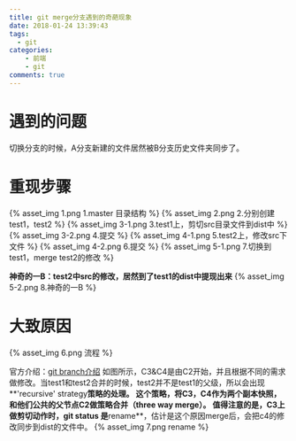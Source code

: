 ```yaml
---
title: git merge分支遇到的奇葩现象
date: 2018-01-24 13:39:43
tags:
  - git
categories:
    - 前端
    - git
comments: true
---
```


# 遇到的问题
切换分支的时候，A分支新建的文件居然被B分支历史文件夹同步了。

# 重现步骤
{% asset_img 1.png 1.master 目录结构 %}
{% asset_img 2.png 2.分别创建test1，test2 %}
{% asset_img 3-1.png 3.test1上，剪切src目录文件到dist中 %}
{% asset_img 3-2.png 4.提交 %}
{% asset_img 4-1.png 5.test2上，修改src下文件 %}
{% asset_img 4-2.png 6.提交 %}
{% asset_img 5-1.png 7.切换到test1，merge test2的修改 %}

**神奇的一B：test2中src的修改，居然到了test1的dist中提现出来**
{% asset_img 5-2.png 8.神奇的一B %}

# 大致原因

{% asset_img 6.png 流程 %}

官方介绍：[git branch介绍](https://git-scm.com/book/zh/v2/Git-分支-分支的新建与合并)
如图所示，C3&C4是由C2开始，并且根据不同的需求做修改。当test1和test2合并的时候，test2并不是test1的父级，所以会出现**'recursive' strategy**策略的处理。
这个策略，将C3，C4作为两个副本快照，和他们公共的父节点C2做策略合并（three way merge）。
值得注意的是，C3上做剪切动作时，git status 是**rename**，估计是这个原因merge后，会把c4的修改同步到dist的文件中。
{% asset_img 7.png rename %}
